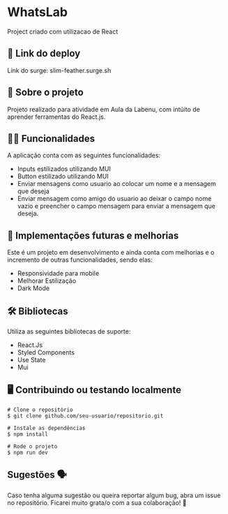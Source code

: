 # WhatsLab
Project criado com utilizacao de React


## 📲 Link do deploy

Link do surge: slim-feather.surge.sh

## 📑 Sobre o projeto

Projeto realizado para atividade em Aula da Labenu, com intúito de aprender ferramentas do React.js.

## ✍🏻 Funcionalidades

A aplicação conta com as seguintes funcionalidades:

- Inputs estilizados utilizando MUI
- Button estilizado utilizando MUI
- Enviar mensagens como usuario ao colocar um nome e a mensagem que deseja
- Enviar mensagem como amigo do usuario ao deixar o campo nome vazio e preencher o campo mensagem para enviar a mensagem que deseja.

## 📆 Implementações futuras e melhorias

Este é um projeto em desenvolvimento e ainda conta com melhorias e o incremento de outras funcionalidades, sendo elas:

- Responsividade para mobile
- Melhorar Estilização
- Dark Mode

## 🛠 Bibliotecas

Utiliza as seguintes bibliotecas de suporte:

- React.Js
- Styled Components
- Use State
- Mui


## 🖥 Contribuindo ou testando localmente 

```
# Clone o repositório 
$ git clone github.com/seu-usuario/repositorio.git
```

```
# Instale as dependências 
$ npm install
```

```
# Rode o projeto
$ npm run dev
```

## Sugestões 🗣

Caso tenha alguma sugestão ou queira reportar algum bug, abra um issue no repositório. Ficarei muito grata/o com a sua colaboração! 🤝